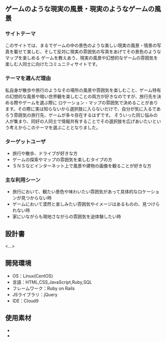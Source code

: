 # <DOKO>

## ゲームのような現実の風景・現実のようなゲームの風景
### サイトテーマ
このサイトでは、まるでゲームの中の景色のような美しい現実の風景・情景の写真を載せて楽しむ、そして反対に現実の雰囲気の写真をあげてその景色のようなマップを楽しめる
ゲームを教えあう、現実の風景や幻想的なゲームの雰囲気を楽しむ人同士に向けたコミュニティサイトです。

### テーマを選んだ理由
私自身が散歩や旅行のようなその場所の風景や雰囲気を楽しむこと、ゲーム特有の幻想的な風景や暗い世界観を楽しむことの両方が好きなのですが、旅行先を決める際やゲームを選ぶ際に
ロケーション・マップの雰囲気で決めることがあります。その際に実は知らないから選択肢に入らないだけで、自分が気に入るであろう雰囲気の旅行先、ゲームが多々存在するはずです。
そういった同じ悩みの人が集まり、同好の人同士で情報共有することでその選択肢を広げあいたいという考えからこのテーマを選ぶこととなりました。

### ターゲットユーザ
- 旅行や散歩、ドライブが好きな方
- ゲームの探索やマップの雰囲気を楽しむタイプの方
- ＳＮＳなどインターネット上で風景や建物の画像を観ることが好きな方

### 主な利用シーン
- 旅行において、観たい景色や味わいたい雰囲気があって具体的なロケーションが見つからない時
- ゲームにおいて漠然と楽しみたい雰囲気やイメージはあるものの、見つけられない時
- 家にいながらも現地さながらの雰囲気を追体験したい時

## 設計書
<...>

## 開発環境
- OS：Linux(CentOS)
- 言語：HTML,CSS,JavaScript,Ruby,SQL
- フレームワーク：Ruby on Rails
- JSライブラリ：jQuery
- IDE：Cloud9

## 使用素材
-
-